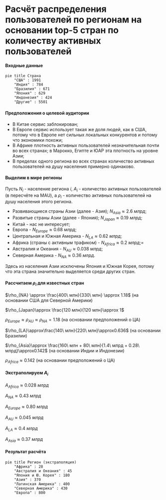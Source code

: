 # Расчёт распределения пользователей по регионам на основании top-5 стран по количеству активных пользователей

#### Входные данные

```mermaid
pie title Страна
    "США" : 1991
    "Индия" : 784
    "Бразилия" : 671
    "Япония" : 629
    "Индонезия" : 424
    "Другие" : 5501
```

#### Предположения о целевой аудитории

- В Китае сервис заблокирован;
- В Европе сервис использует такая же доля людей, как в США, потому что в Европе
нет сильных локальных конкурентов и потому что экономики похожи;
- В Африке плотность активных пользователей незначительная почти во всех странах;
в Марокко, Египте и ЮАР эта плотность на уровне Азии;
- В пределах одного региона во всех странах количество активных пользователей
на душу населения примерно одинаково.

#### Выделим в мире регионы

Пусть $N_i$ - население региона $i$, $A_i$ - количество активных пользователей (в пересчёте на MAU), а $\rho_i$ - количество активных пользователей на душу населения этого региона.

- Развивающиеся страны Азии (далее - Азия); $N_{Asia}\approx 2.6\ млрд$;
- Развитые страны Азии (далее - Япония); $N_{Japan}\approx0.19\ млрд$;
- Китай - нас не интересует;
- Европа - $N_{Europe}\approx 0.68\ млрд$;
- Центральная и Южная Америка - $N_{LA}\approx 0.62\ млрд$;
- Африка (страны с активным трафиком) - $N_{Africa}\approx 0.2\ млрд$;=
- Австралия и Океания - $N_{AU}\approx 0.038\ млрд$;
- Северная Америка - $N_{NA}\approx 0.36\ млрд$.

Здесь из населения Азии исключены Япония и Южная Корея, потому что эта страна значительно выделяется
среди других стран.

#### Рассчитаем $\rho_i$ для известных стран

$\rho_{NA} \approx \frac{400\ млн}{330\ млн} \approx 1.18$ (на основании США для Северной Америки)

$\rho_{Japan}\approx \frac{120 млн}{120 млн}\approx 1$

$\rho_{Europe} \approx \rho_{AU} \approx \rho_{NA}=1.18$ (на основании предположений о ЦА)

$\rho_{LA}\approx\frac{140\ млн}{220\ млн}\approx0.636$ (на основании Бразилии)

$\rho_{Asia}\approx \frac{160\ млн + 80\ млн}{1.4\ млрд + 0.28\ млрд}\approx0.142$ (на основании Индии и Индонезии)

$\rho_{Africa}\approx 0.142$ (на основании предположений о ЦА)

#### Экстраполируем $A_i$

$A_{Africa}\approx 0.028\ млрд$

$A_{NA} \approx 0.43\ млрд$

$A_{Europe} \approx 0.80\ млрд$

$A_{AU} \approx 0.045\ млрд$

$A_{LA} \approx 0.4\ млрд$

$A_{Asia} \approx 0.37\ млрд$

#### Результат расчёта

```mermaid
pie title Регион (экстраполяция)
    "Африка" : 28
    "Австралия и Океания" : 45
    "Япония и Ю. Корея" : 180
    "Азия" : 370
    "Латинская Америка" : 400
    "Северная Америка" : 430
    "Европа" : 800
```
